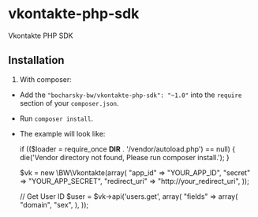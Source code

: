 vkontakte-php-sdk
=================

Vkontakte PHP SDK

Installation
------------

1) With composer:

- Add the `"bocharsky-bw/vkontakte-php-sdk": "~1.0"` into the `require` section of your `composer.json`.
- Run `composer install`.
- The example will look like:


    if (($loader = require_once __DIR__ . '/vendor/autoload.php') == null)  {
      die('Vendor directory not found, Please run composer install.');
    }
    
    $vk = new \BW\Vkontakte(array(
      "app_id"  => "YOUR_APP_ID",
      "secret" => "YOUR_APP_SECRET",
      "redirect_uri" => "http://your_redirect_uri",
    ));
    
    // Get User ID
    $user = $vk->api('users.get', array(
      "fields" => array(
        "domain",
        "sex",
      ),
    ));

